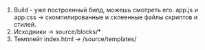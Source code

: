 1. Build - уже построенный билд, можешь смотреть его. app.js и app.css -> скомпилированные и склеенные файлы скриптов и стилей.
2. Исходники -> source/blocks/*
3. Темплейт index.html -> /source/templates/
